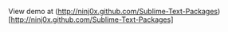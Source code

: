 View demo at (http://ninj0x.github.com/Sublime-Text-Packages)[http://ninj0x.github.com/Sublime-Text-Packages]
